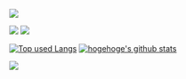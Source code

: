 ![](https://komarev.com/ghpvc/?username=kaneda05&style=flat-square)

![](http://github-profile-summary-cards.vercel.app/api/cards/productive-time?username=kaneda05&theme=vue)
![](http://github-profile-summary-cards.vercel.app/api/cards/stats?username=kaneda05&theme=vue)

[![Top used Langs](https://github-readme-stats.vercel.app/api/top-langs/?username=kaneda05&theme=vue)](https://github.com/kaneda05/)
[![hogehoge's github stats](https://github-readme-stats.vercel.app/api?username=kaneda05&hide=contribs&count_private=true&show_icons=true&theme=vue)](https://github.com/kaneda05/)

![](http://github-profile-summary-cards.vercel.app/api/cards/profile-details?username=kaneda05&theme=vue)



